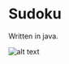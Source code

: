 # Sudoku
Written in java. 

![alt text](https://github.com/diyarfaraj/sudoku_java/tree/master/src/sudoku/sudoku.png?raw=true)
